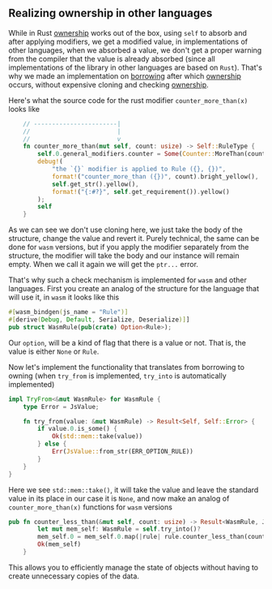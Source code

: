 ## Realizing ownership in other languages

While in Rust [ownership](https://doc.rust-lang.org/book/ch04-01-what-is-ownership.html#what-is-ownership) works out of the box, using `self` to absorb and after applying modifiers, we get a modified value, in implementations of other languages, when we absorbed a value, we don't get a proper warning from the compiler that the value is already absorbed (since all implementations of the library in other languages are based on `Rust`). That's why we made an implementation on [borrowing](https://doc.rust-lang.org/book/ch04-02-references-and-borrowing.html) after which [ownership](https://doc.rust-lang.org/book/ch04-01-what-is-ownership.html#what-is-ownership) occurs, without expensive cloning and checking [ownership](https://doc.rust-lang.org/book/ch04-01-what-is-ownership.html#what-is-ownership).

Here's what the source code for the rust modifier `counter_more_than(x)` looks like

```rust
    // -----------------------|
    //                        |
    //                        v
    fn counter_more_than(mut self, count: usize) -> Self::RuleType {
        self.0.general_modifiers.counter = Some(Counter::MoreThan(count));
        debug!(
            "the `{}` modifier is applied to Rule ({}, {})",
            format!("counter_more_than ({})", count).bright_yellow(),
            self.get_str().yellow(),
            format!("{:#?}", self.get_requirement()).yellow()
        );
        self
    }
```

As we can see we don't use cloning here, we just take the body of the structure, change the value and revert it. Purely technical, the same can be done for `wasm` versions, but if you apply the modifier separately from the structure, the modifier will take the body and our instance will remain empty. When we call it again we will get the `ptr...` error. 

That's why such a check mechanism is implemented for `wasm` and other languages.
First you create an analog of the structure for the language that will use it, in `wasm` it looks like this

```rust
#[wasm_bindgen(js_name = "Rule")]
#[derive(Debug, Default, Serialize, Deserialize)]]
pub struct WasmRule(pub(crate) Option<Rule>);
```

Our `option`, will be a kind of flag that there is a value or not. That is, the value is either `None` or `Rule`.

Now let's implement the functionality that translates from borrowing to owning (when `try_from` is implemented, `try_into` is automatically implemented)

```rust
impl TryFrom<&mut WasmRule> for WasmRule {
    type Error = JsValue;

    fn try_from(value: &mut WasmRule) -> Result<Self, Self::Error> {
        if value.0.is_some() {
            Ok(std::mem::take(value))
        } else {
            Err(JsValue::from_str(ERR_OPTION_RULE))
        }
    }
}
```

Here we see `std::mem::take()`, it will take the value and leave the standard value in its place in our case it is `None`,
and now make an analog of `counter_more_than(x)` functions for `wasm` versions

``` rust
pub fn counter_less_than(&mut self, count: usize) -> Result<WasmRule, JsValue> {
        let mut mem_self: WasmRule = self.try_into()?
        mem_self.0 = mem_self.0.map(|rule| rule.counter_less_than(count));
        Ok(mem_self)
    }
```


This allows you to efficiently manage the state of objects without having to create unnecessary copies of the data.